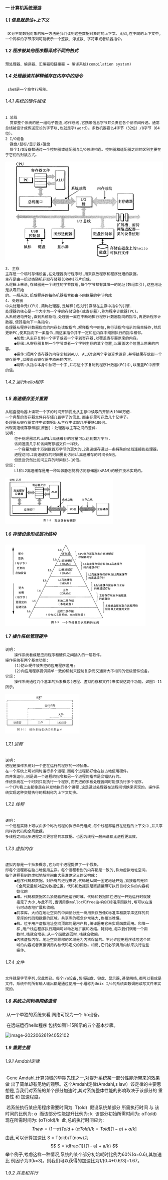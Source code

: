 #### 一 计算机系统漫游
##### 1.1 信息就是位+上下文
```
 区分不同数据对象的唯一方法是我们读到这些数据对象时的上下文。比如,在不同的上下文中,一个同样的字节序列可能表示一个整数、浮点数、字符串或者机器指令。
```

##### 1.2 程序被其他程序翻译成不同的格式

```
预处理器、编译器、汇编器和链接器 = 编译系统(compilation system)
```

##### 1.4 处理器读并解释储存在内存中的指令

```
 sheⅡ是一个命令行解释。
```

###### 1.4.1 系统的硬件组成

```
1 总线
  贯穿整个系统的是一组电子管道,称作总线,它携带信息字节并负责在各个部件间传递。通常总线被设计成传送定长的字节块,也就是字(word)。多数机器要么4字节（32位）/8字节（64位）。
2 I/O设备
  键盘/鼠标/显示器/磁盘
  每个I/O设备都通过一个控制器或适配器与I/O总线相连。控制器和适配器之间的区别主要在于它们的封装方式。
```

 <img src="深入理解计算机系统.assets\image-20220622212746878.png" alt="image-20220622212746878" style="zoom:80%;" />

```
3. 主存
主存是一个临时存储设备,在处理器执行程序时,用来存放程序和程序处理的数据。
主存是由一组动态随机存取存储器(DRAM)芯片组成。
从逻辑上来说,存储器是一个线性的字节数组,每个字节都有其唯一的地址(数组索引),这些地址是从零开始
的。一般来说,组成程序的每条机器指令都由不同数量的字节构成
4. 处理器
中央处理单元(CPU),简称处理器,是解释(或执行)存储在主存中指令的引擎.
处理器的核心是一个大小为一个字的存储设备(或寄存器),称为程序计数器(PC)。
从系统通电开始,直到系统断电,处理器一直在不断地执行程序计数器指向的指令,再更新程序计数器,使其指向下一条指令。
处理器从程序计数器指向的内存处读取指令,解释指令中的位,执行该指令指示的简单操作,然后更新PC,使其指向下一条指令,而这条指令并不一定和在内存中刚刚执行的指令相邻。
	●加载:从主存复制一个字节或者一个字到寄存器,以覆盖寄存器原来的内容。
	●存储:从寄存器复制一个字节或者一个字到主存的某个位置,以覆盖这个位置上原来的内容。
	●操作:把两个寄存器的内容复制到ALU, ALU对这两个字做算术运算,并将结果存放到一个寄存器中,以覆盖该寄存器中原来的内容。
	●跳转:从指令本身中抽取一个字,并将这个字复制到程序计数器(PC)中,以覆盖PC中原来的值。

```

###### 1.4.2  运行hello程序

##### 1.5  高速缓存至关重要

```
从磁盘驱动器上读取一个字的时间开销要比从主存中读取的开销大1000万倍.
一个典型的寄存器文件只存储几百字节的信息,而主存里可存放几十亿字节。
处理器从寄存器文件中读数据比从主存中读取几乎要快100倍。
出现高速缓存存储器[原因]：处理器与主存之间的差异.
说明：
	位于处理器芯片上的Ll高速缓存的容量可以达到数万字节.
	访问速度几乎和访间寄存器文件一样快。
	一个容量为数十万到数百万字节的更大的L2高速缓存通过一条特殊的总线连接到处理器。
	进程访问L2高速缓存的时间要比访问Ll高速缓存的时间长5倍。
	但是这仍然比访间主存的时间快5-10倍。
实现：
	Ll和L2高速缓存是用一种叫做静态随机访问存储器(sRAM)的硬件技术实现的。

```



<img src="深入理解计算机系统.assets\\image-20220624103818672.png" alt="image-20220624103818672" style="zoom: 50%;" /> 

##### 1.6 存储设备形成层次结构

<img src="深入理解计算机系统.assets\\image-20220624104531194.png" alt="image-20220624104531194" style="zoom:50%;" /> 

##### 1.7 操作系统管理硬件

```
说明：
	操作系统看成是应用程序和硬件之间插入的一层软件。
操作系统有两个基本功能: 
	(1)防止硬件被失控的应用程序滥用;
	(2)向应用程序提供简单一致的机制来控制复杂而又通常大不相同的低级硬件设备。
实现：
	操作系统通过几个基本的抽象概念(进程、虚拟内存和文件)来实现这两个功能。如图1-11所示。
```

<img src="深入理解计算机系统.assets\image-20220624151332935.png" alt="image-20220624151332935" style="zoom:50%;" /> 

###### 1.7.1 进程

```
说明：
进程是操作系统对一个正在运行的程序的一种抽象。
在一个系统上可以同时运行多个进程,而每个进程都好像在独占地使用硬件。
而并发运行,则是说一个进程的指令和另一个进程的指令是交错执行的。
传统系统在一个时刻只能执行一个程序,而先进的多核处理器同时能够执行多个程序。
一个CPU看上去都像是在并发地执行多个进程,这是通过处理器在进程间切换来实现的。操作系统实现这种交错执行的机制称为上下文切换。
```

###### 1.7.2 线程

```
说明：
一个进程实际上可以由多个称为线程的执行单元组成,每个线程都运行在进程的上下文中,并共享同样的代码和全局数据。
多线程之间比多进程之间更容易共享数据。也因为线程一般来说都比进程更高效。
```

###### 1.7.3 虚拟内存

```
虚拟内存是一个抽象概念,它为每个进程提供了一个假象。
即每个进程都在独占地使用主存。每个进程看到的内存都是一致的,称为虚拟地址空间。
每个进程看到的虚拟地址空间由大量准确定义的区构成：
    ●程序代码和数据。对所有的进程来说,代码是从同一固定地址开始,紧接着的是和
     C全局变量相对应的数据位置。代码和数据区是直接接照可执行目标文件的内容初
     始化的
    ●堆。代码和数据区后紧随着的是运行时堆。代码和数据区在进程一开始运行时就被
     指定了大小,与此不同,当调用像malloc和free这样的C标准库函数时,堆可以在运
     行时动态地扩展和收缩。
    ●共享库。大约在地址空间的中间部分是一块用来存放像C标准库和数学库这样的共
     享库的代码和数据的区域。共享库的概念非常强大,也相当难懂。
    ●栈。位于用户虚拟地址空间顶部的是用户栈,编译器用它来实现函数调用。和堆一
     样,用户栈在程序执行期间可以动态地扩展和收缩。特别地,每次我们调用一个函
     数时,栈就会增长;从一个函数返回时,栈就会收缩。
    ●内核虚拟内存。地址空间顶部的区域是为内核保留的。不允许应用程序读写这个区
     域的内容或者直接调用内核代码定义的函数。相反,它们必须调用内核来执行这些
     操作。

```

###### 1.7.4 文件

```
文件就是字节序列,仅此而已。每个Ⅰ/o设备,包括磁盘、键盘、显示器,甚至网络,都可以看成是文件。系统中的所有输人输出都是通过使用一小组称为Unix I/o的系统函数调用读写文件来实现的。
```

##### 1.8 系统之间利用网络通信

​	从一个单独的系统来看,网络可视为一个 Ⅰ/o设备。

​	在远端运行hello程序 包括如图1-15所示的五个基本步骤。

​	<img src="D:\quan\notes\书籍\操作系统\深入理解计算机系统原书第3版\深入理解计算机系统.assets\image-20220626194052102-16562436617111.png" alt="image-20220626194052102"  />

##### 1.9 重要主题

###### 1.9.1 Amdahl定律

​	Gene Amdahl,计算领域的早期先锋之一,对提升系统某一部分性能所带来的效果做 出了简单却有见地的观察。这个Amdahl定律(Amdahl,s law）该定律的主要思想是,当我们对系统的某个部分加速时,其对系统整体性能的影响取决于该部分的 重要性 和 加速程度。

​	若系统执行某应用程序需要时间为:			  T(old)
​	假设系统某部分 所需执行时间 与 该时间的比例为: α
​	而该部分性能提升比例为: 					k
​	该部分初始所需时间为: 					  αT(old)
​	现在所需时间为:							(αT(old)/k
​	此,总的执行时间应为:
$$
Tnew = (1一α)Told + (αTold)/k = Told[(1 -a) + a/k]
$$
​	由此,可以计算加速比 S = T(old)/T(now)为
$$
S = \dfrac{1}{(1 - a) + a/k}
$$
​	举个例子,考虑这样一种情况,系统的某个部分初始耗时比例为60%(α=0.6),其加速比 例因子为3(k=3)。则我们可以获得的加速比为1/[0.4+0.6/3]=1.67。

###### 1.9.2 并发和并行


